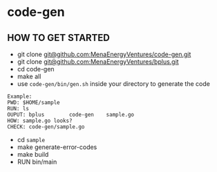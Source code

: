 # code-gen

## HOW TO GET STARTED
- git clone [git@github.com:MenaEnergyVentures/code-gen.git](https://github.com/MenaEnergyVentures/code-gen)
- git clone [git@github.com:MenaEnergyVentures/bplus.git](https://github.com/MenaEnergyVentures/bplus)
- cd code-gen
- make all
- use `code-gen/bin/gen.sh` inside your directory to generate the code
```
Example:
PWD: $HOME/sample
RUN: ls
OUPUT: bplus		code-gen	sample.go
HOW: sample.go looks?
CHECK: code-gen/sample.go
```
- cd `sample` 
- make generate-error-codes
- make build
- RUN bin/main
